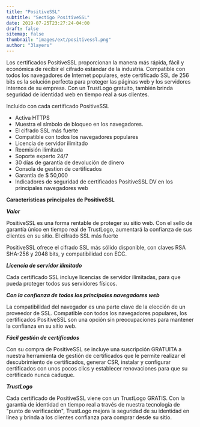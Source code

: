 ```yaml
---
title: "PositiveSSL"
subtitle: "Sectigo PositiveSSL"
date: 2019-07-25T23:27:24-04:00
draft: false
sitemap: false
thumbnail: "images/ext/positivessl.png"
author: "3layers"
---
```


Los certificados PositiveSSL proporcionan la manera más rápida, fácil y económica de recibir el cifrado estándar de la industria. Compatible con todos los navegadores de Internet populares, este certificado SSL de 256 bits es la solución perfecta para proteger las páginas web y los servidores internos de su empresa. Con un TrustLogo gratuito, también brinda seguridad de identidad web en tiempo real a sus clientes.

Incluido con cada certificado PositiveSSL

* Activa HTTPS
* Muestra el símbolo de bloqueo en los navegadores.
* El cifrado SSL más fuerte
* Compatible con todos los navegadores populares
* Licencia de servidor ilimitado
* Reemisión ilimitada
* Soporte experto 24/7
* 30 días de garantía de devolución de dinero
* Consola de gestion de certificados
* Garantía de $ 50,000
* Indicadores de seguridad de certificados PositiveSSL DV en los principales navegadores web

**Características principales de PositiveSSL**

***Valor***

PositiveSSL es una forma rentable de proteger su sitio web. Con el sello de garantía único en tiempo real de TrustLogo, aumentará la confianza de sus clientes en su sitio.
El cifrado SSL más fuerte

PositiveSSL ofrece el cifrado SSL más sólido disponible, con claves RSA SHA-256 y 2048 bits, y compatibilidad con ECC.

***Licencia de servidor ilimitado***

Cada certificado SSL incluye licencias de servidor ilimitadas, para que pueda proteger todos sus servidores físicos.

***Con la confianza de todos los principales navegadores web***

La compatibilidad del navegador es una parte clave de la elección de un proveedor de SSL. Compatible con todos los navegadores populares, los certificados PositiveSSL son una opción sin preocupaciones para mantener la confianza en su sitio web.

***Fácil gestión de certificados***

Con su compra de PositiveSSL se incluye una suscripción GRATUITA a nuestra herramienta de gestión de certificados que le permite realizar el descubrimiento de certificados, generar CSR, instalar y configurar certificados con unos pocos clics y establecer renovaciones para que su certificado nunca caduque.

***TrustLogo***

Cada certificado de PositiveSSL viene con un TrustLogo GRATIS. Con la garantía de identidad en tiempo real a través de nuestra tecnología de "punto de verificación", TrustLogo mejora la seguridad de su identidad en línea y brinda a los clientes confianza para comprar desde su sitio.